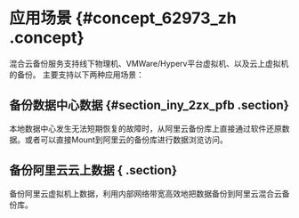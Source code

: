 # 应用场景 {#concept_62973_zh .concept}

混合云备份服务支持线下物理机、VMWare/Hyperv平台虚拟机、以及云上虚拟机的备份。 主要支持以下两种应用场景：

## 备份数据中心数据 {#section_iny_2zx_pfb .section}

本地数据中心发生无法短期恢复的故障时，从阿里云备份库上直接通过软件还原数据。或者可以直接Mount到阿里云的备份库进行数据浏览访问。

## 备份阿里云云上数据 { .section}

备份阿里云虚拟机上数据，利用内部网络带宽高效地把数据备份到阿里云混合云备份库。

